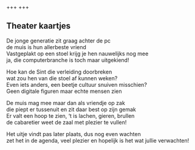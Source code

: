 +++
+++

## Theater kaartjes

De jonge generatie zit graag achter de pc \
de muis is hun allerbeste vriend \
Vastgeplakt op een stoel krijg je hen nauwelijks nog mee \
ja, die computerbranche is toch maar uitgekiend!

Hoe kan de Sint die verleiding doorbreken \
wat zou hen van die stoel af kunnen weken?  \
Even iets anders, een beetje cultuur snuiven misschien? \
Geen digitale figuren maar echte mensen zien

De muis mag mee maar dan als vriendje op zak \
die piept er tussenuit en zit daar best op zijn gemak \
Er valt een hoop te zien, ‘t is lachen, gieren, brullen \
de cabaretier weet de zaal met plezier te vullen!

Het uitje vindt pas later plaats, dus nog even wachten \
zet het in de agenda, veel plezier en hopelijk is het wat jullie verwachten!
